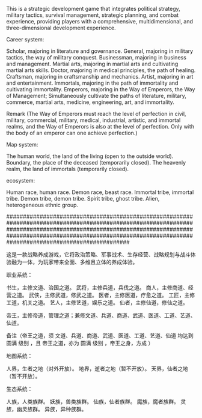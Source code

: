 This is a strategic development game that integrates political strategy, military tactics, survival management, strategic planning, and combat experience, providing players with a comprehensive, multidimensional, and three-dimensional development experience.

Career system:

Scholar, majoring in literature and governance.
General, majoring in military tactics, the way of military conquest.
Businessman, majoring in business and management.
Martial arts, majoring in martial arts and cultivating martial arts skills.
Doctor, majoring in medical principles, the path of healing.
Craftsman, majoring in craftsmanship and mechanics.
Artist, majoring in art and entertainment.
Immortals, majoring in the path of immortality and cultivating immortality.
Emperors, majoring in the Way of Emperors, the Way of Management; Simultaneously cultivate the paths of literature, military, commerce, martial arts, medicine, engineering, art, and immortality.

Remark (The Way of Emperors must reach the level of perfection in civil, military, commercial, military, medical, industrial, artistic, and immortal realms, and the Way of Emperors is also at the level of perfection. Only with the body of an emperor can one achieve perfection.)

Map system:

The human world, the land of the living (open to the outside world).
Boundary, the place of the deceased (temporarily closed).
The heavenly realm, the land of immortals (temporarily closed).

ecosystem:

Human race, human race.
Demon race, beast race.
Immortal tribe, immortal tribe.
Demon tribe, demon tribe.
Spirit tribe, ghost tribe.
Alien, heterogeneous ethnic group.


#####################################################################################################################################################################################################################################################################

这是一款战略养成游戏，它将政治策略、军事战术、生存经营、战略规划与战斗体验融为一体，为玩家带来全面、多维且立体的养成体验。

职业系统：

书生，主修文道、治国之道。
武将，主修兵道，兵伐之道。
商人，主修商道、经营之道。
武侠，主修武道，修武之道。
医者，主修医道，疗愈之道。
工匠，主修工道，机关之道。
艺人，主修艺道，娱乐之道。
仙者，主修仙道，修仙之道。

帝王，主修帝道，管理之道；兼修文道、兵道、商道、武道、医道、工道、艺道、仙道。

备注（帝王之道，须 文道、兵道、商道、武道、医道、工道、艺道、仙道 均达到 圆满 级别 ，且 帝王之道，亦为 圆满 级别 ，帝王之身，方成 ）



地图系统：

人界，生者之地（对外开放）。
地界，逝者之地（暂不开放）。
天界，仙者之地（暂不开放）。

生态系统：

人族，人类族群。
妖族，兽类族群。
仙族，仙者族群。
魔族，魔者族群。
灵族，幽灵族群。
异族，异种族群。


﻿


